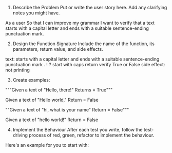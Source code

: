 1. Describe the Problem
Put or write the user story here. Add any clarifying notes you might have.

As a user
So that I can improve my grammar
I want to verify that a text starts with a capital letter and ends with a suitable sentence-ending punctuation mark.

2. Design the Function Signature
Include the name of the function, its parameters, return value, and side effects.

text: starts with a capital letter and ends with a suitable sentence-ending punctuation mark
. ! ? 
start with caps 
return verify True or False
side effect: not printing 

3. Create examples:

"""Given a text of "Hello, there!"
Returns = True"""

Given a text of "Hello world,"
Return = False 

""Given a text of "hi, what is your name"
Return = False"""


Given a text of "hello world!"
Return = False 





4. Implement the Behaviour
After each test you write, follow the test-driving process of red, green, refactor to implement the behaviour.

Here's an example for you to start with:


